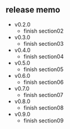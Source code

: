## release memo

- v0.2.0
  - finish section02
- v0.3.0
  - finish section03
- v0.4.0
  - finish section04
- v0.5.0
  - finish section05
- v0.6.0
  - finish section06
- v0.7.0
  - finish section07
- v0.8.0
  - finish section08
- v0.9.0
  - finish section09
